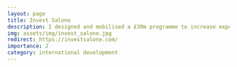 ```yaml
---
layout: page
title: Invest Salone
description: I designed and mobilised a £30m programme to increase exports and investments in Sierra Leone's non-extractive sectors including agribusiness, tourism, fisheries and light manufacturing.
img: assets/img/invest_salone.jpg
redirect: https://investsalone.com/
importance: 2
category: international development
---
```

